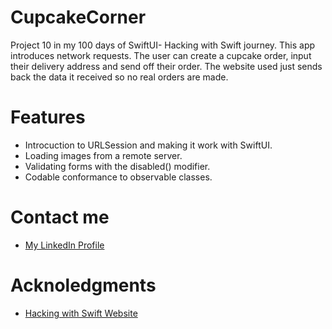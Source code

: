 # CupcakeCorner 
Project 10 in my 100 days of SwiftUI- Hacking with Swift journey. This app introduces network requests. The user can create a cupcake order, input their delivery address and send off their order.
The website used just sends back the data it received so no real orders are made. 
# Features
- Introcuction to URLSession and making it work with SwiftUI.
- Loading images from a remote server.
- Validating forms with the disabled() modifier.
- Codable conformance to observable classes.
# Contact me
- [My LinkedIn Profile](https://www.linkedin.com/in/grace-couch-b67786334/) 
# Acknoledgments
- [Hacking with Swift Website](https://www.hackingwithswift.com)
